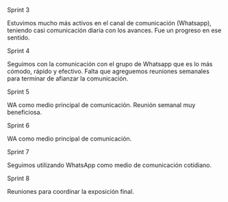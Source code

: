 Sprint 3

Estuvimos mucho más activos en el canal de comunicación (Whatsapp), teniendo casi comunicación diaria con los avances. Fue un progreso en ese sentido.

Sprint 4

Seguimos con la comunicación con el grupo de Whatsapp que es lo más cómodo, rápido y efectivo. Falta que agreguemos reuniones semanales para terminar de afianzar la comunicación.

Sprint 5

WA como medio principal de comunicación. Reunión semanal muy beneficiosa.

Sprint 6

WA como medio principal de comunicación.

Sprint 7

Seguimos utilizando WhatsApp como medio de comunicación cotidiano.

Sprint 8 

Reuniones para coordinar la exposición final.